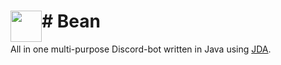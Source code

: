 <h1> <img src="https://bean.bz/images/logo.png"
  width="50"
  height="50"
  style="float:left;">
  # Bean
</h1>

All in one multi-purpose Discord-bot written in Java using [JDA](https://github.com/DV8FromTheWorld/JDA).
